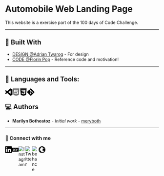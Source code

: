# Automobile Web Landing Page

This website is a exercise part of the 100 days of Code Challenge.

---

## 🚧 Built With

- [DESIGN @Adrian Twarog](https://www.youtube.com/channel/UCvM5YYWwfLwpcQgbRr68JLQ) - For design
- [CODE @Florin Pop](https://www.youtube.com/watch?v=Rz-rey4Q1bw&t=851s&ab_channel=FlorinPop) - Reference code and motivation!

---

## 🧰 Languages and Tools:

<img align="left" alt="Visual Studio Code" width="24px" src="https://raw.githubusercontent.com/NOMADE55/nomade55/master/assets/visualstudiocode.svg">
<img align="left" alt="Html5" width="24px" src="https://raw.githubusercontent.com/NOMADE55/nomade55/master/assets/html5.svg">
<img align="left" alt="CSS3" width="24px" src="https://raw.githubusercontent.com/NOMADE55/nomade55/master/assets/css3.svg">
<img align="left" alt="Git" width="24px" src="https://raw.githubusercontent.com/NOMADE55/nomade55/master/assets/git.svg">

<br>


## 💻 Authors

- **Marilyn Botheatoz** - _Initial work_ - [meryboth](https://github.com/meryboth)

---

### 💬 Connect with me

[<img align="left" alt="Linkedin" width="22px" src="https://raw.githubusercontent.com/NOMADE55/nomade55/master/assets/linkedin.svg">](https://www.linkedin.com/in/marilyn-botheatoz/)
[<img align="left" alt="Linkedin" width="22px" src="https://raw.githubusercontent.com/NOMADE55/nomade55/master/assets/devdotto.svg">](https://dev.to/meryboth/)
[<img align="left" alt="Instagram" width="22px" src="https://cdn.jsdelivr.net/npm/simple-icons@v3/icons/instagram.svg" />](https://instagram.com/meryboth)
[<img align="left" alt="Twitter" width="22px" src="https://cdn.jsdelivr.net/npm/simple-icons@v3/icons/twitter.svg" />](https://twitter.com/meryboth)
[<img align="left" alt="behance" width="22px" src="https://cdn.jsdelivr.net/npm/simple-icons@v3/icons/behance.svg" />](https://www.behance.net/marilynbotheatoz)
[<img align="left" alt="marilyn botheatoz dev website" width="22px" src="https://raw.githubusercontent.com/iconic/open-iconic/master/svg/globe.svg" />](https://meryboth.github.io/marilynb/)
